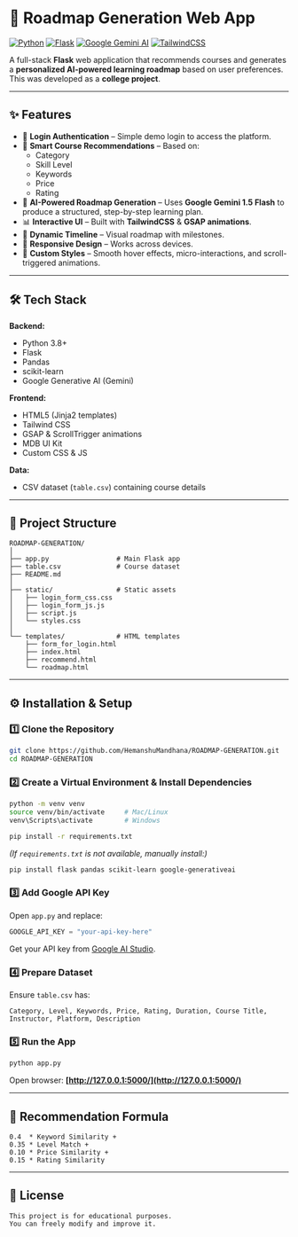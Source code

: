# 🚀 Roadmap Generation Web App

[![Python](https://img.shields.io/badge/Python-3.8%2B-blue.svg)](https://www.python.org/)
[![Flask](https://img.shields.io/badge/Flask-2.x-lightgrey.svg)](https://flask.palletsprojects.com/)
[![Google Gemini AI](https://img.shields.io/badge/Google%20Gemini%20AI-API-orange)](https://aistudio.google.com/)
[![TailwindCSS](https://img.shields.io/badge/TailwindCSS-2.x-blue)](https://tailwindcss.com/)

A full-stack **Flask** web application that recommends courses and generates a **personalized AI-powered learning roadmap** based on user preferences.  
This was developed as a **college project**.

---

## ✨ Features

- 🔐 **Login Authentication** – Simple demo login to access the platform.
- 🎯 **Smart Course Recommendations** – Based on:
  - Category
  - Skill Level
  - Keywords
  - Price
  - Rating
- 🤖 **AI-Powered Roadmap Generation** – Uses **Google Gemini 1.5 Flash** to produce a structured, step-by-step learning plan.
- 📊 **Interactive UI** – Built with **TailwindCSS** & **GSAP animations**.
- 📅 **Dynamic Timeline** – Visual roadmap with milestones.
- 📱 **Responsive Design** – Works across devices.
- 🎨 **Custom Styles** – Smooth hover effects, micro-interactions, and scroll-triggered animations.

---

## 🛠 Tech Stack

**Backend:**
- Python 3.8+
- Flask
- Pandas
- scikit-learn
- Google Generative AI (Gemini)

**Frontend:**
- HTML5 (Jinja2 templates)
- Tailwind CSS
- GSAP & ScrollTrigger animations
- MDB UI Kit
- Custom CSS & JS

**Data:**
- CSV dataset (`table.csv`) containing course details

---

## 📂 Project Structure

```plaintext
ROADMAP-GENERATION/
│
├── app.py                 # Main Flask app
├── table.csv              # Course dataset
├── README.md
│
├── static/                # Static assets
│   ├── login_form_css.css
│   ├── login_form_js.js
│   ├── script.js
│   └── styles.css
│
└── templates/             # HTML templates
    ├── form_for_login.html
    ├── index.html
    ├── recommend.html
    └── roadmap.html
```

---

## ⚙️ Installation & Setup

### 1️⃣ Clone the Repository

```bash
git clone https://github.com/HemanshuMandhana/ROADMAP-GENERATION.git
cd ROADMAP-GENERATION
```
### 2️⃣ Create a Virtual Environment & Install Dependencies

```bash
python -m venv venv
source venv/bin/activate     # Mac/Linux
venv\Scripts\activate        # Windows

pip install -r requirements.txt
```

*(If `requirements.txt` is not available, manually install:)*

```bash
pip install flask pandas scikit-learn google-generativeai
```

### 3️⃣ Add Google API Key

Open `app.py` and replace:

```python
GOOGLE_API_KEY = "your-api-key-here"
```

Get your API key from [Google AI Studio](https://aistudio.google.com/).

### 4️⃣ Prepare Dataset

Ensure `table.csv` has:

```plaintext
Category, Level, Keywords, Price, Rating, Duration, Course Title, Instructor, Platform, Description
```

### 5️⃣ Run the App

```bash
python app.py
```

Open browser: **[http://127.0.0.1:5000/](http://127.0.0.1:5000/)**

---

## 📌 Recommendation Formula

```plaintext
0.4  * Keyword Similarity +
0.35 * Level Match +
0.10 * Price Similarity +
0.15 * Rating Similarity
```

---

## 📜 License

```plaintext
This project is for educational purposes.
You can freely modify and improve it.
```